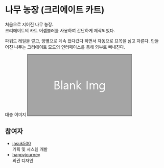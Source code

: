 # 나무 농장 (크리에이트 카트)

처음으로 지어진 나무 농장.  
크리에이트의 카트 어셈블러를 사용하여 간단하게 제작되었다.  

파워드 레일을 깔고, 양옆으로 계속 왔다갔다 하면서 자동으로 묘목을 심고 자른다. 
만들어진 나무는 크리에이트 모드의 인터페이스를 통해 외부로 빼내진다.

대충 이미지
![이미지](../../asset/blank_img.png)

## 참여자

- [jasuk500](../members/jasuk500.md)  
기획 및 시스템 개발
- [happyjourney](../members/happyjourney.md)  
외관 디자인